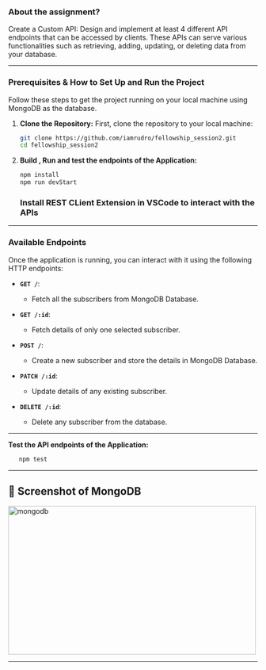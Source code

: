 ### About the assignment?

Create a Custom API: Design and implement at least 4 different API endpoints that can be accessed by clients. These APIs can serve various functionalities such as retrieving, adding, updating, or deleting data from your database.

---

### Prerequisites & How to Set Up and Run the Project

Follow these steps to get the project running on your local machine using MongoDB as the database.

1. **Clone the Repository:**
   First, clone the repository to your local machine:

   ```bash
   git clone https://github.com/iamrudro/fellowship_session2.git
   cd fellowship_session2
   ```

2. **Build , Run and test the endpoints of the Application:**
   ```bash
   npm install
   npm run devStart
   ```
   ### Install REST CLient Extension in VSCode to interact with the APIs

---

### Available Endpoints

Once the application is running, you can interact with it using the following HTTP endpoints:

* **`GET /`**:
  * Fetch all the subscribers from MongoDB Database.
 
* **`GET /:id`**:
  * Fetch details of only one selected subscriber.

* **`POST /`**:
  * Create a new subscriber and store the details in MongoDB Database.

* **`PATCH /:id`**:
  * Update details of any existing subscriber.

* **`DELETE /:id`**:
  * Delete any subscriber from the database.

---

**Test the API endpoints of the Application:**
   ```bash
      npm test
   ```

---

## 📸 Screenshot of MongoDB

<div class="image-container">
      <img alt="mongodb" src="https://github.com/user-attachments/assets/518037a4-eb17-407b-8c86-70d86e3bf5ce" width="500" height="300"/>
</div>

---

